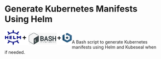 # Generate Kubernetes Manifests Using Helm

<img width="220" alt="kubeAcademy-vappliance" src="https://github.com/rafaelurrutiasilva/Generate_K8s_Manifests_Using_Helm/blob/main/helm_bash_kubeseal_logo.png" align=left> <br>

A Bash script to generate Kubernetes manifests using Helm and Kubeseal when if needed.
